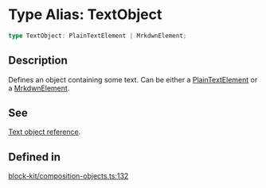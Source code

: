 # Type Alias: TextObject

```ts
type TextObject: PlainTextElement | MrkdwnElement;
```

## Description

Defines an object containing some text. Can be either a [PlainTextElement](../interfaces/PlainTextElement.md) or a
[MrkdwnElement](../interfaces/MrkdwnElement.md).

## See

[Text object reference](https://api.slack.com/reference/block-kit/composition-objects#text).

## Defined in

[block-kit/composition-objects.ts:132](https://github.com/slackapi/node-slack-sdk/blob/7b348598b763c2b7545d1042b5f0429775cfa62c/packages/types/src/block-kit/composition-objects.ts#L132)
